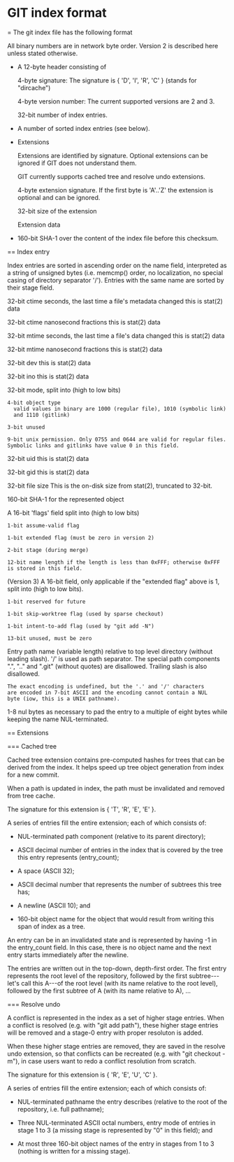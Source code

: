 GIT index format
================

= The git index file has the following format

  All binary numbers are in network byte order. Version 2 is described
  here unless stated otherwise.

   - A 12-byte header consisting of

     4-byte signature:
       The signature is { 'D', 'I', 'R', 'C' } (stands for "dircache")

     4-byte version number:
       The current supported versions are 2 and 3.

     32-bit number of index entries.

   - A number of sorted index entries (see below).

   - Extensions

     Extensions are identified by signature. Optional extensions can
     be ignored if GIT does not understand them.

     GIT currently supports cached tree and resolve undo extensions.

     4-byte extension signature. If the first byte is 'A'..'Z' the
     extension is optional and can be ignored.

     32-bit size of the extension

     Extension data

   - 160-bit SHA-1 over the content of the index file before this
     checksum.

== Index entry

  Index entries are sorted in ascending order on the name field,
  interpreted as a string of unsigned bytes (i.e. memcmp() order, no
  localization, no special casing of directory separator '/'). Entries
  with the same name are sorted by their stage field.

  32-bit ctime seconds, the last time a file's metadata changed
    this is stat(2) data

  32-bit ctime nanosecond fractions
    this is stat(2) data

  32-bit mtime seconds, the last time a file's data changed
    this is stat(2) data

  32-bit mtime nanosecond fractions
    this is stat(2) data

  32-bit dev
    this is stat(2) data

  32-bit ino
    this is stat(2) data

  32-bit mode, split into (high to low bits)

    4-bit object type
      valid values in binary are 1000 (regular file), 1010 (symbolic link)
      and 1110 (gitlink)

    3-bit unused

    9-bit unix permission. Only 0755 and 0644 are valid for regular files.
    Symbolic links and gitlinks have value 0 in this field.

  32-bit uid
    this is stat(2) data

  32-bit gid
    this is stat(2) data

  32-bit file size
    This is the on-disk size from stat(2), truncated to 32-bit.

  160-bit SHA-1 for the represented object

  A 16-bit 'flags' field split into (high to low bits)

    1-bit assume-valid flag

    1-bit extended flag (must be zero in version 2)

    2-bit stage (during merge)

    12-bit name length if the length is less than 0xFFF; otherwise 0xFFF
    is stored in this field.

  (Version 3) A 16-bit field, only applicable if the "extended flag"
  above is 1, split into (high to low bits).

    1-bit reserved for future

    1-bit skip-worktree flag (used by sparse checkout)

    1-bit intent-to-add flag (used by "git add -N")

    13-bit unused, must be zero

  Entry path name (variable length) relative to top level directory
    (without leading slash). '/' is used as path separator. The special
    path components ".", ".." and ".git" (without quotes) are disallowed.
    Trailing slash is also disallowed.

    The exact encoding is undefined, but the '.' and '/' characters
    are encoded in 7-bit ASCII and the encoding cannot contain a NUL
    byte (iow, this is a UNIX pathname).

  1-8 nul bytes as necessary to pad the entry to a multiple of eight bytes
  while keeping the name NUL-terminated.

== Extensions

=== Cached tree

  Cached tree extension contains pre-computed hashes for trees that can
  be derived from the index. It helps speed up tree object generation
  from index for a new commit.

  When a path is updated in index, the path must be invalidated and
  removed from tree cache.

  The signature for this extension is { 'T', 'R', 'E', 'E' }.

  A series of entries fill the entire extension; each of which
  consists of:

  - NUL-terminated path component (relative to its parent directory);

  - ASCII decimal number of entries in the index that is covered by the
    tree this entry represents (entry_count);

  - A space (ASCII 32);

  - ASCII decimal number that represents the number of subtrees this
    tree has;

  - A newline (ASCII 10); and

  - 160-bit object name for the object that would result from writing
    this span of index as a tree.

  An entry can be in an invalidated state and is represented by having
  -1 in the entry_count field. In this case, there is no object name
  and the next entry starts immediately after the newline.

  The entries are written out in the top-down, depth-first order.  The
  first entry represents the root level of the repository, followed by the
  first subtree---let's call this A---of the root level (with its name
  relative to the root level), followed by the first subtree of A (with
  its name relative to A), ...

=== Resolve undo

  A conflict is represented in the index as a set of higher stage entries.
  When a conflict is resolved (e.g. with "git add path"), these higher
  stage entries will be removed and a stage-0 entry with proper resoluton
  is added.

  When these higher stage entries are removed, they are saved in the
  resolve undo extension, so that conflicts can be recreated (e.g. with
  "git checkout -m"), in case users want to redo a conflict resolution
  from scratch.

  The signature for this extension is { 'R', 'E', 'U', 'C' }.

  A series of entries fill the entire extension; each of which
  consists of:

  - NUL-terminated pathname the entry describes (relative to the root of
    the repository, i.e. full pathname);

  - Three NUL-terminated ASCII octal numbers, entry mode of entries in
    stage 1 to 3 (a missing stage is represented by "0" in this field);
    and

  - At most three 160-bit object names of the entry in stages from 1 to 3
    (nothing is written for a missing stage).
